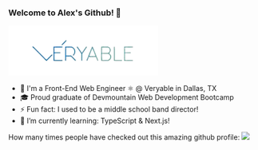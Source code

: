 ### Welcome to Alex's Github! 👋

![Veryable Logo](https://github.com/johnsonav1992/johnsonav1992/blob/main/veryablelogo-removebg-preview.png)

- 🏢 I'm a Front-End Web Engineer ⚛️ @ Veryable in Dallas, TX 
- 🎓 Proud graduate of Devmountain Web Development Bootcamp
- ⚡ Fun fact: I used to be a middle school band director!
- 🌱 I’m currently learning: TypeScript & Next.js! 

How many times people have checked out this amazing github profile:
![](https://komarev.com/ghpvc/?username=johnsonav1992)
